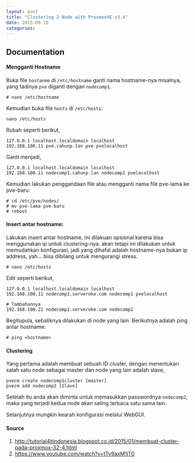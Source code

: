 ```yaml
---
layout: post
title: "Clustering 2 Node with ProxmoxVE-v3.4"
date: 2015-09-10
categories:
---
```


## Documentation
#### Mengganti Hostname

Buka file `hostanme` di `/etc/hostname` ganti nama hostname-nya misalnya, yang tadinya `pve` diganti dengan `nodecomp1`.
```
# nano /etc/hostname
```

Kemudian buka file `hosts` di `/etc/hosts`:
```
nano /etc/hosts
```

Rubah seperti berikut,
```
127.0.0.1 localhost.localdomain localhost
192.168.100.11 pve.cahunp.lan pve pvelocalhost
```

Ganti menjadi,
```
127.0.0.1 localhost.localdomain localhost
192.168.100.11 nodecomp1.cahunp.lan nodecomp1 pvelocalhost
```

Kemudian lakukan penggandaan file atau mengganti nama file pve-lama ke pve-baru:
```
# cd /etc/pve/nodes/
# mv pve-lama pve-baru
# reboot
```

#### Insert antar hostname:
Lakukan insert antar hostname, ini dilakuan opsional karena bisa menggunakan ip untuk clustering-nya. akan tetapi ini dilakukan untuk memudahkan konfigurasi, jadi yang dihafal adalah hostname-nya bukan ip address, yah... bisa dibilang untuk mengurangi stress.
```
# nano /etc/hosts
```

Edit seperti berikut,
```
127.0.0.1 localhost.localdomain localhost
192.168.100.11 nodecomp1.serveroke.com nodecomp1 pvelocalhost

# Tambahannya
192.168.100.21 nodecomp2.serveroke.com nodecomp2
```

Begitupula, sebaliknya dilakukan di node yang lain.
Berikutnya adalah ping antar hostname:
```
# ping <hostname>
```

#### Clustering
Yang pertama adalah membuat sebuah ID cluster, dengan menentukan salah satu node sebagai master dan node yang lain adalah slave,
```
pvecm create nodecomp1cluster [master]
pvecm add nodecomp2 [Slave]
```

Setelah itu anda akan diminta untuk memasukkan passwordnya `nodecomp2`, maka yang terjadi kedua node akan saling terbaca satu sama lain.

Selanjutnya mungkin kearah konfigurasi melalui WebGUI.

#### Source
1. http://tutorial4itindonesia.blogspot.co.id/2015/01/membuat-cluster-pada-proxmox-32-4.html
2. https://www.youtube.com/watch?v=tTy9axM1jT0
